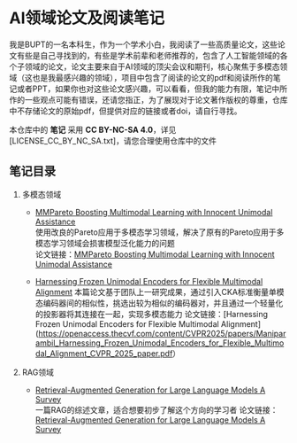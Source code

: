 # AI领域论文及阅读笔记

我是BUPT的一名本科生，作为一个学术小白，我阅读了一些高质量论文，这些论文有些是自己寻找到的，有些是学术前辈和老师推荐的，包含了人工智能领域的各个子领域的论文，论文主要来自于AI领域的顶尖会议和期刊，核心聚焦于多模态领域（这也是我最感兴趣的领域），项目中包含了阅读的论文的pdf和阅读所作的笔记或者PPT，如果你也对这些论文感兴趣，可以看看，但我的能力有限，笔记中所作的一些观点可能有错误，还请您指正，为了展现对于论文著作版权的尊重，仓库中不存储论文的原始pdf，但提供对应的链接或者doi，请自行寻找。

本仓库中的 **笔记** 采用 **CC BY-NC-SA 4.0**，详见 [LICENSE_CC_BY_NC_SA.txt]，请您合理使用仓库中的文件

## 笔记目录
1. 多模态领域
   - [MMPareto Boosting Multimodal Learning with Innocent Unimodal Assistance](<多模态/MMPareto Boosting Multimodal Learning with Innocent Unimodal Assistance.pdf>)  
     使用改良的Pareto应用于多模态学习领域，解决了原有的Pareto应用于多模态学习领域会损害模型泛化能力的问题  
     论文链接：[MMPareto Boosting Multimodal Learning with Innocent Unimodal Assistance](https://doi.org/10.48550/arXiv.2405.17730)
     
   - [Harnessing Frozen Unimodal Encoders for Flexible Multimodal Alignment](<多模态/Harnessing Frozen Unimodal Encoders for Flexible Multimodal Alignment.pdf>)
     本篇论文基于团队上一研究成果，通过引入CKA标准衡量单模态编码器间的相似性，挑选出较为相似的编码器对，并且通过一个轻量化的投影器将其连接在一起，实现多模态能力
     论文链接：[Harnessing Frozen Unimodal Encoders for Flexible Multimodal Alignment](<https://openaccess.thecvf.com/content/CVPR2025/papers/Maniparambil_Harnessing_Frozen_Unimodal_Encoders_for_Flexible_Multimodal_Alignment_CVPR_2025_paper.pdf>）
     
2. RAG领域
   - [Retrieval-Augmented Generation for Large Language Models A Survey](<RAG/Retrieval-Augmented Generation for Large Language Models A Survey.pdf>)  
     一篇RAG的综述文章，适合想要初步了解这个方向的学习者
     论文链接：[Retrieval-Augmented Generation for Large Language Models A Survey](https://simg.baai.ac.cn/paperfile/25a43194-c74c-4cd3-b60f-0a1f27f8b8af.pdf)
